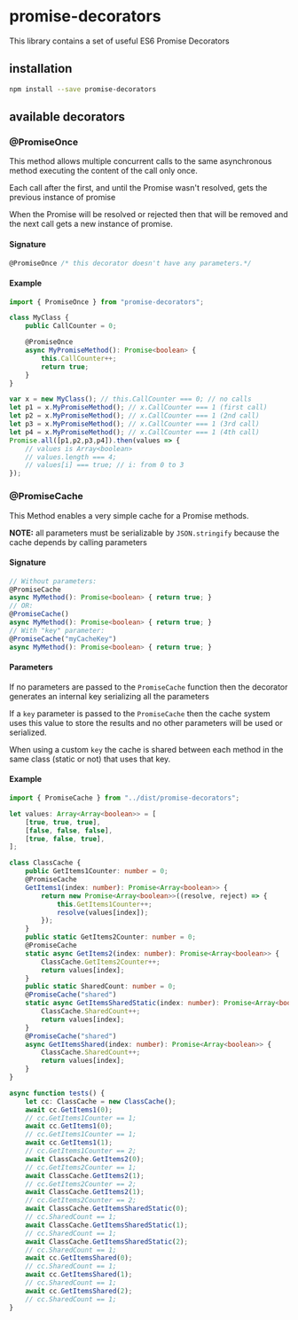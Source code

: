 # promise-decorators
This library contains a set of useful ES6 Promise Decorators


## installation

```bash
npm install --save promise-decorators
```

## available decorators

### @PromiseOnce
This method allows multiple concurrent calls to the same asynchronous method executing the content of the call only once.

Each call after the first, and until the Promise wasn't resolved, gets the previous instance of promise

When the Promise will be resolved or rejected then that will be removed and the next call gets a new instance of promise.

#### Signature
```typescript
@PromiseOnce /* this decorator doesn't have any parameters.*/
```

#### Example
```typescript
import { PromiseOnce } from "promise-decorators";

class MyClass {
    public CallCounter = 0;

    @PromiseOnce
    async MyPromiseMethod(): Promise<boolean> {
        this.CallCounter++;
        return true;
    }
}

var x = new MyClass(); // this.CallCounter === 0; // no calls
let p1 = x.MyPromiseMethod(); // x.CallCounter === 1 (first call)
let p2 = x.MyPromiseMethod(); // x.CallCounter === 1 (2nd call)
let p3 = x.MyPromiseMethod(); // x.CallCounter === 1 (3rd call)
let p4 = x.MyPromiseMethod(); // x.CallCounter === 1 (4th call)
Promise.all([p1,p2,p3,p4]).then(values => {
    // values is Array<boolean> 
    // values.length === 4;
    // values[i] === true; // i: from 0 to 3
});
```

### @PromiseCache
This Method enables a very simple cache for a Promise methods.

**NOTE:** all parameters must be serializable by `JSON.stringify`
because the cache depends by calling parameters

#### Signature
```typescript
// Without parameters:
@PromiseCache
async MyMethod(): Promise<boolean> { return true; }
// OR:
@PromiseCache()
async MyMethod(): Promise<boolean> { return true; }
// With "key" parameter:
@PromiseCache("myCacheKey")
async MyMethod(): Promise<boolean> { return true; }
```

#### Parameters
If no parameters are passed to the `PromiseCache` function then the decorator generates an internal key serializing all the parameters

If a `key` parameter is passed to the `PromiseCache` then the cache system uses this value to store the results and no other parameters will be used or serialized.

When using a custom `key` the cache is shared between each method in the same class (static or not) that uses that key.

#### Example
```typescript
import { PromiseCache } from "../dist/promise-decorators";

let values: Array<Array<boolean>> = [
    [true, true, true],
    [false, false, false],
    [true, false, true],
];

class ClassCache {
    public GetItems1Counter: number = 0;
    @PromiseCache
    GetItems1(index: number): Promise<Array<boolean>> {
        return new Promise<Array<boolean>>((resolve, reject) => {
            this.GetItems1Counter++;
            resolve(values[index]);
        });
    }
    public static GetItems2Counter: number = 0;
    @PromiseCache
    static async GetItems2(index: number): Promise<Array<boolean>> {
        ClassCache.GetItems2Counter++;
        return values[index];
    }
    public static SharedCount: number = 0;
    @PromiseCache("shared")
    static async GetItemsSharedStatic(index: number): Promise<Array<boolean>> {
        ClassCache.SharedCount++;
        return values[index];
    }
    @PromiseCache("shared")
    async GetItemsShared(index: number): Promise<Array<boolean>> {
        ClassCache.SharedCount++;
        return values[index];
    }
}

async function tests() {
    let cc: ClassCache = new ClassCache();
    await cc.GetItems1(0);
    // cc.GetItems1Counter == 1;
    await cc.GetItems1(0);
    // cc.GetItems1Counter == 1;
    await cc.GetItems1(1);
    // cc.GetItems1Counter == 2;
    await ClassCache.GetItems2(0);
    // cc.GetItems2Counter == 1;
    await ClassCache.GetItems2(1);
    // cc.GetItems2Counter == 2;
    await ClassCache.GetItems2(1);
    // cc.GetItems2Counter == 2;
    await ClassCache.GetItemsSharedStatic(0);
    // cc.SharedCount == 1;
    await ClassCache.GetItemsSharedStatic(1);
    // cc.SharedCount == 1;
    await ClassCache.GetItemsSharedStatic(2);
    // cc.SharedCount == 1;
    await cc.GetItemsShared(0);
    // cc.SharedCount == 1;
    await cc.GetItemsShared(1);
    // cc.SharedCount == 1;
    await cc.GetItemsShared(2);
    // cc.SharedCount == 1;
}

```
